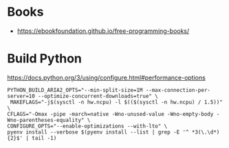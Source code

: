 # Books

* https://ebookfoundation.github.io/free-programming-books/

# Build Python

https://docs.python.org/3/using/configure.html#performance-options
```
PYTHON_BUILD_ARIA2_OPTS="--min-split-size=1M --max-connection-per-server=10 --optimize-concurrent-downloads=true" \
 MAKEFLAGS="-j$(sysctl -n hw.ncpu) -l $(($(sysctl -n hw.ncpu) / 1.5))" \
CFLAGS="-Omax -pipe -march=native -Wno-unused-value -Wno-empty-body -Wno-parentheses-equality" \
CONFIGURE_OPTS="--enable-optimizations --with-lto" \
pyenv install --verbose $(pyenv install --list | grep -E '^ *3(\.\d*){2}$' | tail -1)
```
<!--stackedit_data:
eyJoaXN0b3J5IjpbNDg3MjQ5ODgyLDg2ODA1NzA5NywtMjEyMT
UzNzQ1LC0xMjE4NDY1MTgzLC05NjUyMDM5ODQsMjc0NDI5Njgw
XX0=
-->